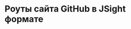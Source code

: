 ﻿---
tags:
  - webdev
  - backend
  - jsight
  - GitHub
authors:
  - fering
---
# Роуты сайта GitHub в JSight формате

<!-- todo: написать предисловие -->

<!-- truncate -->
